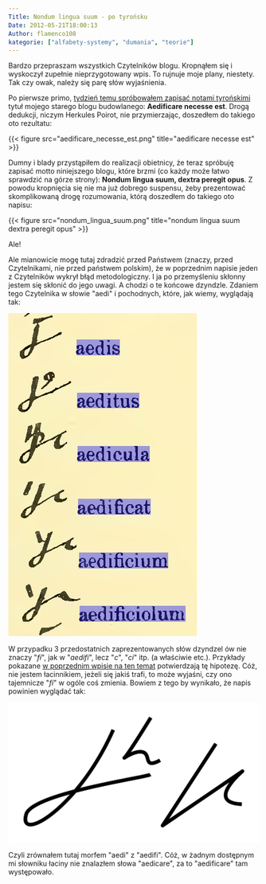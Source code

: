 ```yaml
---
Title: Nondum lingua suum - po tyrońsku
Date: 2012-05-21T18:00:13
Author: flamenco108
kategorie: ["alfabety-systemy", "dumania", "teorie"]
---
```




Bardzo przepraszam wszystkich Czytelników blogu. Kropnąłem się i
wyskoczył zupełnie nieprzygotowany wpis. To rujnuje moje plany,
niestety. Tak czy owak, należy się parę słów wyjaśnienia.



Po pierwsze primo, [tydzień temu spróbowałem zapisać notami
tyrońskimi](../2012-05-15_comentarii-notarum-tironianarum-napisy-i-konkurs/) tytuł mojego starego blogu
budowlanego: **Aedificare necesse est**. Drogą dedukcji, niczym Herkules
Poirot, nie przymierzając, doszedłem do takiego oto rezultatu:



<!-- 
  ![](aedificare_necesse_est.png)
  aedificare necesse est
  
-->

{{< figure src="aedificare_necesse_est.png" title="aedificare necesse est" >}}


Dumny i blady przystąpiłem do realizacji obietnicy, że teraz spróbuję
zapisać motto niniejszego blogu, które brzmi (co każdy może łatwo
sprawdzić na górze strony): **Nondum lingua suum, dextra peregit opus**.
Z powodu kropnięcia się nie ma już dobrego suspensu, żeby prezentować
skomplikowaną drogę rozumowania, którą doszedłem do takiego oto napisu:


<!--   
  ![](nondum_lingua_suum.png)
  nondum lingua suum dextra peregit opus
  
-->


{{< figure src="nondum_lingua_suum.png" title="nondum lingua suum dextra peregit opus" >}}

Ale!


Ale mianowicie mogę tutaj zdradzić przed Państwem (znaczy, przed
Czytelnikami, nie przed państwem polskim), że w poprzednim napisie jeden
z Czytelników wykrył błąd metodologiczny. I ja po przemyśleniu skłonny
jestem się skłonić do jego uwagi. A chodzi o te końcowe dzyndzle.
Zdaniem tego Czytelnika w słowie "aedi" i pochodnych, które, jak wiemy,
wyglądają tak:



![](tironot_aedi.png)




W przypadku 3 przedostatnich zaprezentowanych słów dzyndzel ów nie
znaczy "*fi*", jak w "*aedifi*", lecz "*c*", "*ci*" itp. (a właściwie
etc.). Przykłady pokazane [w poprzednim wpisie na ten
temat](../2012-05-15_comentarii-notarum-tironianarum-napisy-i-konkurs/) potwierdzają tę hipotezę. Cóż,
nie jestem łacinnikiem, jeżeli się jakiś trafi, to może wyjaśni, czy ono
tajemnicze "*fi*" w ogóle coś zmienia. Bowiem z tego by wynikało, że
napis powinien wyglądać tak:


![](aedificare_necesse_est1.png)



Czyli zrównałem tutaj morfem "aedi" z "aedifi". Cóż, w żadnym dostępnym
mi słowniku łaciny nie znalazłem słowa "aedicare", za to "aedificare"
tam występowało.















  

